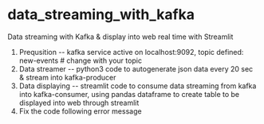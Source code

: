# data_streaming_with_kafka
Data streaming with Kafka &amp; display into web real time with Streamlit
1. Prequsition -- kafka service active on localhost:9092, topic defined: new-events  # change with your topic
2. Data streamer -- python3 code to autogenerate json data every 20 sec & stream into kafka-producer
3. Data displaying -- streamlit code to consume data streaming from kafka into kafka-consumer, using pandas dataframe to create table to be displayed into web through streamlit
4. Fix the code following error message
